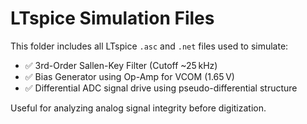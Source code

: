# LTspice Simulation Files

This folder includes all LTspice `.asc` and `.net` files used to simulate:

- ✅ 3rd-Order Sallen-Key Filter (Cutoff ~25 kHz)
- ✅ Bias Generator using Op-Amp for VCOM (1.65 V)
- ✅ Differential ADC signal drive using pseudo-differential structure

Useful for analyzing analog signal integrity before digitization.
